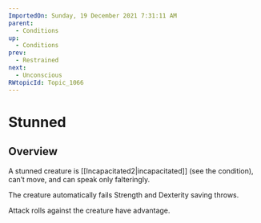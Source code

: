 ```yaml
---
ImportedOn: Sunday, 19 December 2021 7:31:11 AM
parent:
  - Conditions
up:
  - Conditions
prev:
  - Restrained
next:
  - Unconscious
RWtopicId: Topic_1066
---
```

# Stunned
## Overview
A stunned creature is [[Incapacitated2|incapacitated]] (see the condition), can’t move, and can speak only falteringly.

The creature automatically fails Strength and Dexterity saving throws.

Attack rolls against the creature have advantage.

